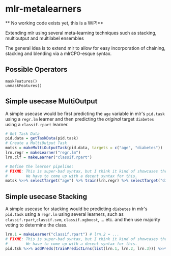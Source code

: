 # mlr-metalearners

** No working code exists yet, this is a WiP!** 

Extending mlr using several meta-learning techniques such as stacking, multioutput and multilabel ensembles

The general idea is to extend mlr to allow for easy incorporation of chaining, stacking and blending 
via a mlrCPO-esque syntax.


## Possible Operators

```
maskFeatures()
unmaskFeatures()
```

## Simple usecase MultiOutput

A simple usecase would be first predicting the `age` variable in 
mlr's `pid.task` using a `regr.lm` learner and then predicting the *original* target `diabetes` using a 
`classif.rpart` learner.

```r
# Get Task Data
pid.data = getTaskData(pid.task)
# Create a MultiOutput Task
motsk = makeMultiOutputTask(pid.data, targets = c("age", "diabetes"))
lrn.regr = makeLearner("regr.lm")
lrn.clf = makeLearner("classif.rpart")

# Define the learner pipeline:
# FIXME: This is super-bad syntax, but I think it kind of showcases the problem.
#        We have to come up with a decent syntax for this.
motsk %>>% selectTarget("age") %>% train(lrn.regr) %>% selectTarget("diabetes") %>% train(lrn.clf)

```
## Simple usecase Stacking

A simple usecase for stacking would be predicting `diabetes` in mlr's `pid.task` using a `regr.lm` using
several learners, such as `classif.rpart`,`classif.svm`, `classif.xgboost`, ... etc. and then use majority voting
to determine the class.
```r
lrn.1 = makeLearner("classif.rpart") # lrn.2 = ...
# FIXME: This is super-bad syntax, but I think it kind of showcases the problem.
#        We have to come up with a decent syntax for this.
pid.tsk %>>% addPreds(trainPredictLrns(list(lrn.1, lrn.2, lrn.3))) %>>% dropFeatures() %>>% majorityVote()
```